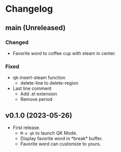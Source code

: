 # Changelog

## main (Unreleased)

### Changed
- Favorite word to coffee cup with steam in center.

### Fixed
- qk-insert-steam function
  - delete-line to delete-region
- Last line comment
  - Add .el extension
  - Remove period

## v0.1.0 (2023-05-26)

- First release.
  - `M-x qk` to launch QK Mode.
  - Display favorite word in \*break\* buffer.
  - Favorite word can customize to yours.
